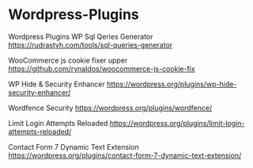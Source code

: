 # Wordpress-Plugins
Wordpress Plugins
WP Sql  Qeries Generator
https://rudrastyh.com/tools/sql-queries-generator

WooCommerce js cookie fixer upper
https://github.com/rynaldos/woocommerce-js-cookie-fix

WP Hide & Security Enhancer
https://wordpress.org/plugins/wp-hide-security-enhancer/

Wordfence Security
https://wordpress.org/plugins/wordfence/

Limit Login Attempts Reloaded
https://wordpress.org/plugins/limit-login-attempts-reloaded/


Contact Form 7 Dynamic Text Extension
https://wordpress.org/plugins/contact-form-7-dynamic-text-extension/
